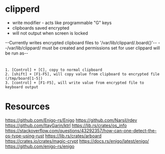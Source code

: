 # clipperd

- write modifier - acts like programmable "G" keys
- clipboards saved encrypted
- will not output when screen is locked

--Currently writes encrypted clipboard files to '/var/lib/clippard/.board{}'--
--/var/lib/clippard/ must be created and permissions set for user clippard will be run as--
#
    1. [Control] + [C], copy to normal clipboard
    2. [shift] + [F1-F5], will copy value from clipboard to encrypted file (/tmp/board[1-5])
    3. [control] + [F1-F5], will write value from encrypted file to keyboard output


# Resources
https://github.com/Enigo-rs/Enigo
https://github.com/Narsil/rdev
https://github.com/ItayGarin/ktrl
https://lib.rs/crates/os_info
https://stackoverflow.com/questions/43292357/how-can-one-detect-the-os-type-using-rust
https://lib.rs/crates/arboard
https://crates.io/crates/magic-crypt
https://docs.rs/enigo/latest/enigo/
https://github.com/enigo-rs/enigo
